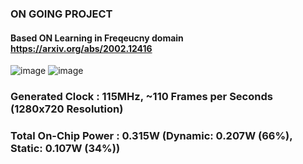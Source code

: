### ON GOING PROJECT 

#### Based ON Learning in Freqeucny domain https://arxiv.org/abs/2002.12416


![image](https://github.com/user-attachments/assets/95f59762-545a-4e83-b32d-5795d744aaf4)
![image](https://github.com/user-attachments/assets/e161187b-1ac4-43a6-b650-6f755a349406)

### Generated Clock : 115MHz, ~110 Frames per Seconds (1280x720 Resolution)
### Total On-Chip Power : 0.315W (Dynamic: 0.207W (66%), Static: 0.107W (34%))
